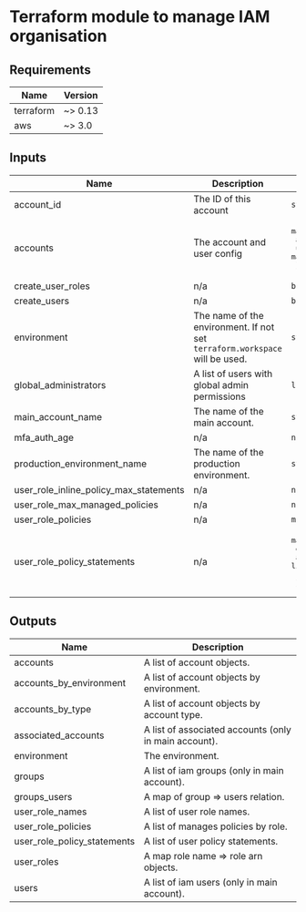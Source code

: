 # Terraform module to manage IAM organisation

## Requirements

| Name | Version |
|------|---------|
| terraform | ~> 0.13 |
| aws | ~> 3.0 |

## Inputs

| Name | Description | Type | Default | Required |
|------|-------------|------|---------|:--------:|
| account\_id | The ID of this account | `string` | n/a | yes |
| accounts | The account and user config | <pre>map(map(object({<br>    account_id = string,<br>    users = map(list(string))<br>  })))</pre> | n/a | yes |
| create\_user\_roles | n/a | `bool` | `true` | no |
| create\_users | n/a | `bool` | `true` | no |
| environment | The name of the environment. If not set `terraform.workspace` will be used. | `string` | `""` | no |
| global\_administrators | A list of users with global admin permissions | `list(string)` | `[]` | no |
| main\_account\_name | The name of the main account. | `string` | `"main"` | no |
| mfa\_auth\_age | n/a | `number` | `86400` | no |
| production\_environment\_name | The name of the production environment. | `string` | `"prod"` | no |
| user\_role\_inline\_policy\_max\_statements | n/a | `number` | `10` | no |
| user\_role\_max\_managed\_policies | n/a | `number` | `10` | no |
| user\_role\_policies | n/a | `map(list(string))` | `{}` | no |
| user\_role\_policy\_statements | n/a | <pre>map(list(object({<br>    effect = string,<br>    actions = list(string),<br>    resources = list(string)<br>  })))</pre> | `{}` | no |

## Outputs

| Name | Description |
|------|-------------|
| accounts | A list of account objects. |
| accounts\_by\_environment | A list of account objects by environment. |
| accounts\_by\_type | A list of account objects by account type. |
| associated\_accounts | A list of associated accounts (only in main account). |
| environment | The environment. |
| groups | A list of iam groups (only in main account). |
| groups\_users | A map of group => users relation. |
| user\_role\_names | A list of user role names. |
| user\_role\_policies | A list of manages policies by role. |
| user\_role\_policy\_statements | A list of user policy statements. |
| user\_roles | A map role name => role arn objects. |
| users | A list of iam users (only in main account). |

